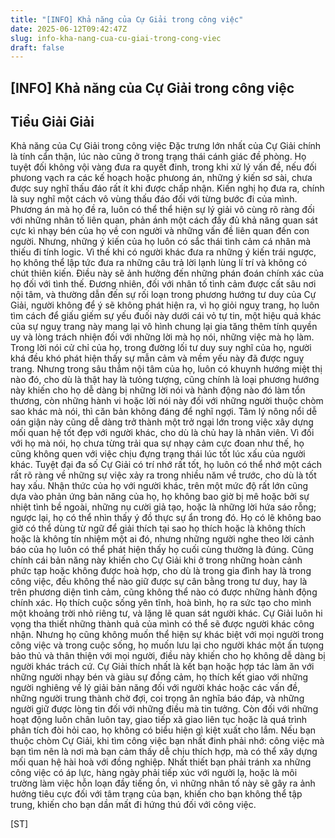 ```yaml
---
title: "[INFO] Khả năng của Cự Giải trong công việc"
date: 2025-06-12T09:42:47Z
slug: info-kha-nang-cua-cu-giai-trong-cong-viec
draft: false
---
```


## [INFO] Khả năng của Cự Giải trong công việc

## Tiểu Giải Giải

Khả năng của Cự Giải trong công việc Đặc trưng lớn nhất của Cự Giải chính là tính cẩn thận, lúc nào cũng ở trong trạng thái cánh giác đề phòng. Họ tuyệt đối không vội vàng đưa ra quyết đinh, trong khi xử lý vấn đề, nếu đối phưong vạch ra các kế hoạch hoặc phưong án, những ý kiến sơ sài, chưa được suy nghĩ thấu đáo rất ít khi được chấp nhận. Kiến nghị họ đưa ra, chính là suy nghĩ một cách vô vùng thấu đáo đối với từng bước đi của mình. Phương án mà họ đề ra, luôn có thể thể hiện sự lý giải vô cùng rõ ràng đối với những nhân tố liên quan, phản ánh một cách đầy đủ khả năng quan sát cực kì nhạy bén của họ về con người và những vấn đề liên quan đến con người. Nhưng, những ý kiến của họ luôn có sắc thái tình cảm cá nhân mà thiếu đi tính logic. Vì thế khi có người khác đưa ra những ý kiến trái ngược, họ không thể lập tức đưa ra những câu trả lời lạnh lùng lí trí và không có chút thiên kiến. Điều này sẽ ảnh hưởng đến những phán đoán chính xác của họ đối với tình thế.    Đương nhiên, đối với nhân tố tình cảm được cất sâu nơi nội tâm, và thường dẫn đến sự rối loạn trong phương hướng tư duy của Cự Giải, người không để ý sẽ không phát hiện ra, vì họ giỏi nguỵ trang, họ luôn tìm cách để giấu giếm sự yếu đuối này dưới cái vỏ tự tin, một hiệu quả khác của sự nguỵ trang này mang lại vô hình chung lại gia tăng thêm tính quyền uy và lòng trách nhiện đối với những lời mà họ nói, những việc mà họ làm. Trong lời nói cử chỉ của họ, trong đường lối tư duy suy nghĩ của họ, người khá đều khó phát hiện thấy sự mẫn cảm và mềm yếu này đã được nguỵ trang. Nhưng trong sâu thẳm nội tâm của họ, luôn có khuynh hướng miệt thị nào đó, cho dù là thật hay là tưỏng tượng, cũng chính là loại phương hướng này khiến cho họ dễ dàng bị những lời nói và hành động nào đó làm tổn thương, còn những hành vi hoặc lời nói này đối với những người thuộc chòm sao khác mà nói, thì căn bản không đáng để nghĩ ngợi. Tâm lý nông nổi dễ oán giận này cũng dễ dàng trở thành một trở ngại lớn trong việc xây dựng mối quan hệ tốt đẹp với người khác, cho dù là chủ hay là nhân viên. Vì đối với họ mà nói, họ chưa từng trải qua sự nhạy cảm cực đoan như thế, họ cũng không quen với việc chịu đựng trạng thái lúc tốt lúc xấu của người khác.     Tuyệt đại đa số Cự Giải có trí nhớ rất tốt, họ luôn có thể nhớ một cách rất rõ ràng về những sự việc xảy ra trong nhiều năm về trước, cho dù là tốt hay xấu. Nhận thức của họ với người khác, trên một mức độ rất lớn cũng dựa vào phản ứng bản năng của họ, họ không bao giờ bị mê hoặc bởi sự nhiệt tình bề ngoài, những nụ cười giả tạo, hoặc là những lời hứa sáo rỗng; ngược lại, họ có thể nhìn thấy ý đồ thực sự ẩn trong đó. Họ có lẽ không bao giờ có thể dùng từ ngữ để giải thích tại sao họ thích hoặc là không thích hoặc là không tín nhiệm một ai đó, nhưng những người nghe theo lời cảnh báo của họ luôn có thể phát hiện thấy họ cuối cùng thường là đúng.     Cũng chính cái bản năng này khiến cho Cự Giải khi ở trong những hoàn cảnh phức tạp hoặc không được hoà hợp, cho dù là trong gia đình hay là trong công việc, đều không thể nào giữ được sự cân bằng trong tư duy, hay là trên phương diện tình cảm, cũng không thể nào có được những hành động chính xác. Họ thích cuộc sống yên tĩnh, hoà bình, họ ra sức tạo cho mình một khoảng trời nhỏ riêng tư, và lặng lẽ quan sát người khác. Cự Giải luôn hi vọng tha thiết những thành quả của mình có thể sẽ được người khác công nhận. Nhưng họ cũng không muốn thể hiện sự khác biệt với mọi người trong công việc và trong cuộc sống, họ muốn lưu lại cho người khác một ấn tưọng bảo thủ và thân thiện với mọi người, điều này khiến cho họ không dễ dàng bị người khác trách cứ. 
    Cự Giải thích nhất là kết bạn hoặc hợp tác làm ăn với những người nhạy bén và giàu sự đồng cảm, họ thích kết giao với những người nghiêng về lý giải bản năng đối với người khác hoặc các vấn đề, những người trung thành chờ đợi, coi trọng ân nghĩa báo đáp, và những người giữ được lòng tin đối với những điều mà tin tưởng. Còn đối với những hoạt động luôn chân luôn tay, giao tiếp xã giao liên tục hoặc là quá trình phân tích đòi hỏi cao, họ không có biểu hiện gì kiệt xuất cho lắm. 
   Nếu bạn thuộc chòm Cự Giải, khi tìm công việc bạn nhất đinh phải nhớ: công việc mà bạn tìm nên là nơi mà bạn cảm thấy dễ chịu thích hợp, mà có thể xây dựng mối quan hệ hài hoà với đồng nghiệp. Nhất thiết bạn phải tránh xa những công việc có áp lực, hàng ngày phải tiếp xúc với người lạ, hoặc là môi trường làm việc hỗn loạn đầy tiếng ồn, vì những nhân tố này sẽ gây ra ảnh hưởng tiêu cực đối với tâm trạng của bạn, khiến cho bạn không thể tập trung, khiến cho bạn dần mất đi hứng thú đối với công việc.

[ST]